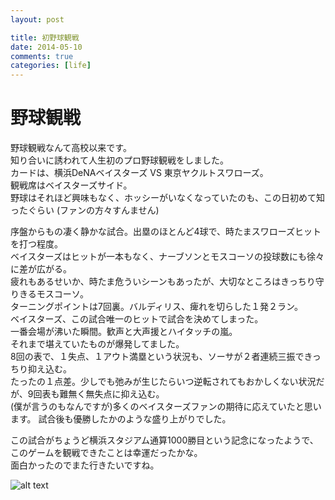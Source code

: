 ```yaml
---
layout: post

title: 初野球観戦
date: 2014-05-10
comments: true
categories: [life]
---
```


# 野球観戦

野球観戦なんて高校以来です。  
知り合いに誘われて人生初のプロ野球観戦をしました。  
カードは、横浜DeNAベイスターズ VS 東京ヤクルトスワローズ。  
観戦席はベイスターズサイド。  
野球はそれほど興味もなく、ホッシーがいなくなっていたのも、この日初めて知ったぐらい
(ファンの方々すんません)  

序盤からもの凄く静かな試合。出塁のほとんど4球で、時たまスワローズヒットを打つ程度。  
ベイスターズはヒットが一本もなく、ナーブソンとモスコーソの投球数にも徐々に差が広がる。  
疲れもあるせいか、時たま危ういシーンもあったが、大切なところはきっちり守りきるモスコーソ。  
ターニングポイントは7回裏。バルディリス、痺れを切らした１発２ラン。  
ベイスターズ、この試合唯一のヒットで試合を決めてしまった。  
一番会場が沸いた瞬間。歓声と大声援とハイタッチの嵐。    
それまで堪えていたものが爆発してました。  
8回の表で、１失点、１アウト満塁という状況も、ソーサが２者連続三振できっちり抑え込む。  
たったの１点差。少しでも弛みが生じたらいつ逆転されてもおかしくない状況だが、9回表も難無く無失点に抑え込む。  
(僕が言うのもなんですが)多くのベイスターズファンの期待に応えていたと思います。 
試合後も優勝したかのような盛り上がりでした。  

この試合がちょうど横浜スタジアム通算1000勝目という記念になったようで、このゲームを観戦できたことは幸運だったかな。  
面白かったのでまた行きたいですね。  

![alt text](http://photos-e.ak.instagram.com/hphotos-ak-prn/926456_466559483474076_986180211_n.jpg "baseball game")
